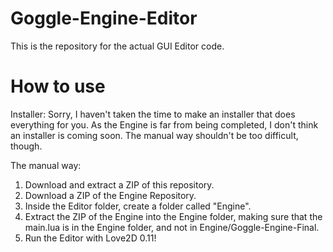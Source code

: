# Goggle-Engine-Editor
This is the repository for the actual GUI Editor code.

# How to use
Installer:
Sorry, I haven't taken the time to make an installer that does everything for you.
As the Engine is far from being completed, I don't think an installer is coming soon.
The manual way shouldn't be too difficult, though.

The manual way:
1. Download and extract a ZIP of this repository.
2. Download a ZIP of the Engine Repository.
3. Inside the Editor folder, create a folder called "Engine".
4. Extract the ZIP of the Engine into the Engine folder, making sure that the main.lua is in the Engine folder, and not in Engine/Goggle-Engine-Final.
5. Run the Editor with Love2D 0.11!
